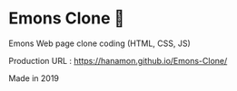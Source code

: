 # Emons Clone 🐑

Emons Web page clone coding (HTML, CSS, JS)

Production URL : https://hanamon.github.io/Emons-Clone/

Made in 2019
